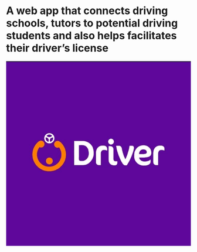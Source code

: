 # A web app that connects driving schools, tutors to potential driving students and also helps facilitates their driver’s license

<img src="./assets/driver.JPG">
